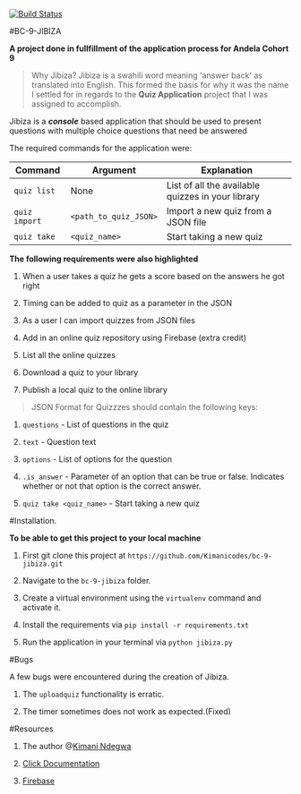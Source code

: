 [![Build Status](https://travis-ci.org/Kimanicodes/bc-9-jibiza.svg?branch=dev)](https://travis-ci.org/Kimanicodes/bc-9-jibiza)

#BC-9-JIBIZA

**A project done in fullfillment of the application process for Andela Cohort 9**

>Why Jibiza? 
Jibiza is a swahili word meaning 'answer back' as translated into English. This formed the basis for why it was the name I settled for in regards to the **Quiz Application** project that I was assigned to accomplish.

Jibiza is a ***console*** based application that should be used to present questions with multiple choice questions that need be answered 

The required commands for the application were:

Command| Argument| Explanation
--- | --- | ---
|`quiz list`| None | List of all the available quizzes in your library
|`quiz import`| `<path_to_quiz_JSON>` | Import a new quiz from a JSON file
|`quiz take` | `<quiz_name>`| Start taking a new quiz

**The following requirements were also highlighted**

1. When a user takes a quiz he gets a score based on the answers he got right

2. Timing can be added to quiz as a parameter in the JSON

3. As a user I can import quizzes from JSON files

4. Add in an online quiz repository using Firebase (extra credit)

5. List all the online quizzes

6. Download a quiz to your library

7. Publish a local quiz to the online library

> JSON Format for Quizzzes should contain the following keys: 

1. `questions` - List of questions in the quiz

2. `text` - Question text

3. `options` - List of options for the question

4. `.is_answer` - Parameter of an option that can be true or false. Indicates whether or not that option is the correct answer.

5. `quiz take <quiz_name>` - Start taking a new quiz


#Installation.

**To be able to get this project to your local machine**

1. First git clone this project at `https://github.com/Kimanicodes/bc-9-jibiza.git`

2. Navigate to the `bc-9-jibiza` folder.

3. Create a virtual environment using the `virtualenv` command and activate it.

4. Install the requirements via `pip install -r requirements.txt`

5. Run the application in your terminal via `python jibiza.py`


#Bugs

A few bugs were encountered during the creation of Jibiza.

1. The `uploadquiz` functionality is erratic.

2. The timer sometimes does not work as expected.(Fixed)


#Resources

1. The author @[Kimani Ndegwa](https://www.kimanindegwa.co.ke)

2. [Click Documentation](http://www.click.pocoo.org)

3. [Firebase](https://bc-9-jibiza-test.firebaseio.com/)



